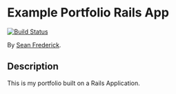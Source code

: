 # Example Portfolio Rails App
<!-- If you'd like to use a logo instead uncomment this code and remove the text above this line

  ![Logo](URL to logo img file goes here)

-->
[![Build Status](https://travis-ci.org/seanfred/portfolio.png?branch=master)](https://travis-ci.org/seanfred/portfolio)

By [Sean Frederick](http://seanfrederick.com).

## Description
This is my portfolio built on a Rails Application.


